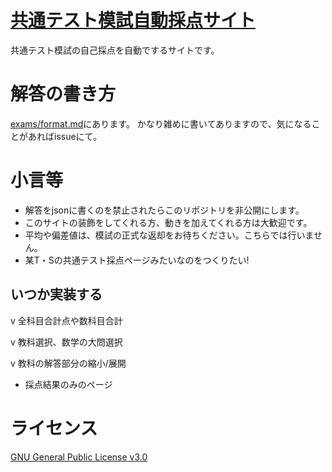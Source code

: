 # [共通テスト模試自動採点サイト](https://kyoute-scoring.github.io/kyoute_moshi_auto_scoring/)
共通テスト模試の自己採点を自動でするサイトです。

# 解答の書き方
[exams/format.md](https://github.com/kyoute-scoring/kyoute_moshi_auto_scoring/blob/main/exams/format.md)にあります。
かなり雑めに書いてありますので、気になることがあればissueにて。

# 小言等
* 解答をjsonに書くのを禁止されたらこのリポジトリを非公開にします。
* このサイトの装飾をしてくれる方、動きを加えてくれる方は大歓迎です。
* 平均や偏差値は、模試の正式な返却をお待ちください。こちらでは行いません。
* 某T・Sの共通テスト採点ページみたいなのをつくりたい!
## いつか実装する
v 全科目合計点や数科目合計

v 教科選択、数学の大問選択

v 教科の解答部分の縮小/展開

* 採点結果のみのページ

# ライセンス
[GNU General Public License v3.0](https://choosealicense.com/licenses/gpl-3.0/)
